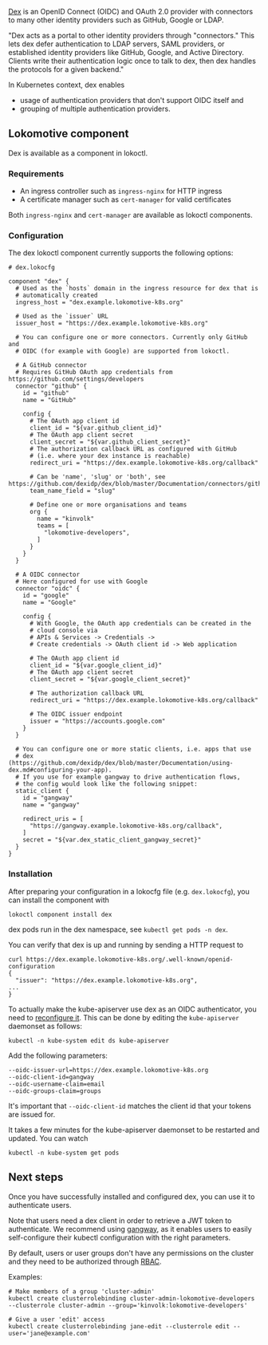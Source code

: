 [Dex](https://github.com/dexidp/dex) is an OpenID Connect (OIDC) and OAuth 2.0
provider with connectors to many other identity providers such as GitHub,
Google or LDAP.

"Dex acts as a portal to other identity providers through "connectors." This
lets dex defer authentication to LDAP servers, SAML providers, or established
identity providers like GitHub, Google, and Active Directory. Clients write
their authentication logic once to talk to dex, then dex handles the protocols
for a given backend."

In Kubernetes context, dex enables

* usage of authentication providers that don't support OIDC itself and
* grouping of multiple authentication providers.

## Lokomotive component

Dex is available as a component in lokoctl.

### Requirements

* An ingress controller such as `ingress-nginx` for HTTP ingress
* A certificate manager such as `cert-manager` for valid certificates

Both `ingress-nginx` and `cert-manager` are available as lokoctl components.

### Configuration

The dex lokoctl component currently supports the following options:

```
# dex.lokocfg

component "dex" {
  # Used as the `hosts` domain in the ingress resource for dex that is
  # automatically created
  ingress_host = "dex.example.lokomotive-k8s.org"

  # Used as the `issuer` URL
  issuer_host = "https://dex.example.lokomotive-k8s.org"

  # You can configure one or more connectors. Currently only GitHub and
  # OIDC (for example with Google) are supported from lokoctl.

  # A GitHub connector
  # Requires GitHub OAuth app credentials from https://github.com/settings/developers
  connector "github" {
    id = "github"
    name = "GitHub"

    config {
      # The OAuth app client id
      client_id = "${var.github_client_id}"
      # The OAuth app client secret
      client_secret = "${var.github_client_secret}"
      # The authorization callback URL as configured with GitHub
      # (i.e. where your dex instance is reachable)
      redirect_uri = "https://dex.example.lokomotive-k8s.org/callback"

      # Can be 'name', 'slug' or 'both', see https://github.com/dexidp/dex/blob/master/Documentation/connectors/github.md
      team_name_field = "slug"

      # Define one or more organisations and teams
      org {
        name = "kinvolk"
        teams = [
          "lokomotive-developers",
        ]
      }
    }
  }

  # A OIDC connector
  # Here configured for use with Google
  connector "oidc" {
    id = "google"
    name = "Google"

    config {
      # With Google, the OAuth app credentials can be created in the
      # cloud console via
      # APIs & Services -> Credentials ->
      # Create credentials -> OAuth client id -> Web application

      # The OAuth app client id
      client_id = "${var.google_client_id}"
      # The OAuth app client secret
      client_secret = "${var.google_client_secret}"

      # The authorization callback URL
      redirect_uri = "https://dex.example.lokomotive-k8s.org/callback"

      # The OIDC issuer endpoint
      issuer = "https://accounts.google.com"
    }
  }

  # You can configure one or more static clients, i.e. apps that use
  # dex (https://github.com/dexidp/dex/blob/master/Documentation/using-dex.md#configuring-your-app).
  # If you use for example gangway to drive authentication flows,
  # the config would look like the following snippet:
  static_client {
    id = "gangway"
    name = "gangway"

    redirect_uris = [
      "https://gangway.example.lokomotive-k8s.org/callback",
    ]
    secret = "${var.dex_static_client_gangway_secret}"
  }
}
```

### Installation

After preparing your configuration in a lokocfg file (e.g. `dex.lokocfg`), you
can install the component with

```
lokoctl component install dex
```

dex pods run in the dex namespace, see `kubectl get pods -n dex`.

You can verify that dex is up and running by sending a HTTP request to

```
curl https://dex.example.lokomotive-k8s.org/.well-known/openid-configuration
{
  "issuer": "https://dex.example.lokomotive-k8s.org",
...
}
```

To actually make the kube-apiserver use dex as an OIDC authenticator,
you need to [reconfigure it](https://kubernetes.io/docs/reference/access-authn-authz/authentication/#configuring-the-api-server).
This can be done by editing the `kube-apiserver` daemonset as follows:

```
kubectl -n kube-system edit ds kube-apiserver
```

Add the following parameters:

```
--oidc-issuer-url=https://dex.example.lokomotive-k8s.org
--oidc-client-id=gangway
--oidc-username-claim=email
--oidc-groups-claim=groups
```

It's important that `--oidc-client-id` matches the client id that your
tokens are issued for.

It takes a few minutes for the kube-apiserver daemonset to be restarted
and updated. You can watch

```
kubectl -n kube-system get pods
```

## Next steps

Once you have successfully installed and configured dex, you can use it
to authenticate users.

Note that users need a dex client in order to retrieve a JWT token to
authenticate. We recommend using [gangway](gangway.md), as it enables
users to easily self-configure their kubectl configuration with the right
parameters.

By default, users or user groups don't have any
permissions on the cluster and they need to be authorized through
[RBAC](https://kubernetes.io/docs/reference/access-authn-authz/rbac/).

Examples:

```
# Make members of a group 'cluster-admin'
kubectl create clusterrolebinding cluster-admin-lokomotive-developers --clusterrole cluster-admin --group='kinvolk:lokomotive-developers'

# Give a user 'edit' access
kubectl create clusterrolebinding jane-edit --clusterrole edit --user='jane@example.com'
```
